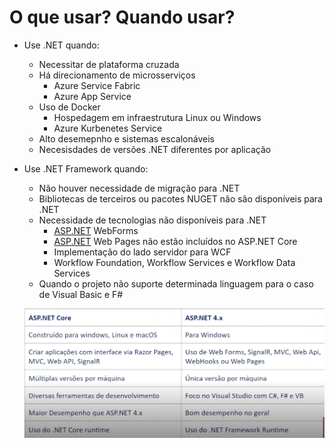 # O que usar? Quando usar?

- Use .NET quando:
    - Necessitar de plataforma cruzada
    - Há direcionamento de microsserviços
        - Azure Service Fabric
        - Azure App Service
    - Uso de Docker
        - Hospedagem em infraestrutura Linux ou Windows
        - Azure Kurbenetes Service
    - Alto desemepnho e sistemas escalonáveis
    - Necesisdades de versões .NET diferentes por aplicação

- Use .NET Framework quando:
    - Não houver necessidade de migração para .NET
    - Bibliotecas de terceiros ou pacotes NUGET não são disponíveis para .NET
    - Necessidade de tecnologias não disponíveis para .NET
        - [ASP.NET](http://ASP.NET) WebForms
        - [ASP.NET](http://ASP.NET) Web Pages não estão incluídos no ASP.NET Core
        - Implementação do lado servidor para WCF
        - Workflow Foundation, Workflow Services e Workflow Data Services
    - Quando o projeto não suporte determinada linguagem para o caso de Visual Basic e F#
    
    ![Untitled](O%20que%20usar%208de78/Untitled.png)